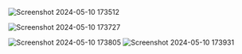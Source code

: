 ![Screenshot 2024-05-10 173512](https://github.com/Manjeet-dhillon/quizzey/assets/168561373/6a07dd93-76aa-42a6-8f66-e3a213ec4c81)

![Screenshot 2024-05-10 173727](https://github.com/Manjeet-dhillon/quizzey/assets/168561373/ded00520-2123-4c19-8ad3-0b6ce57eb06d)

![Screenshot 2024-05-10 173805](https://github.com/Manjeet-dhillon/quizzey/assets/168561373/9feacc56-f66a-4012-adbc-e5f0b77bc239)
![Screenshot 2024-05-10 173931](https://github.com/Manjeet-dhillon/quizzey/assets/168561373/87b9b816-f413-4a6d-add6-9b8e00277557)

